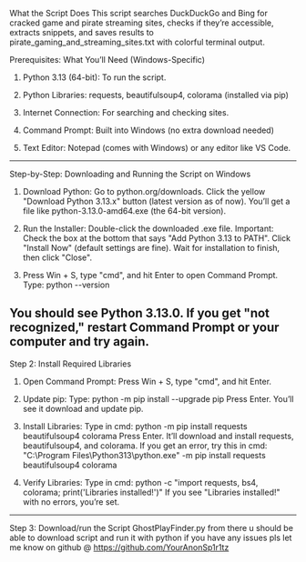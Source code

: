 
What the Script Does
This script searches DuckDuckGo and Bing for cracked game and pirate streaming sites, checks if they’re accessible, extracts snippets, and saves results to pirate_gaming_and_streaming_sites.txt with colorful terminal output.

Prerequisites: What You’ll Need (Windows-Specific)

1. Python 3.13 (64-bit):
      To run the script.

2. Python Libraries:
requests, beautifulsoup4, colorama (installed via pip)

3. Internet Connection:
For searching and checking sites.

4. Command Prompt:
Built into Windows (no extra download needed)

5. Text Editor:
Notepad (comes with Windows) or any editor like VS Code.
-------------------------------------------------------------------------------------


Step-by-Step: Downloading and Running the Script on Windows

1. Download Python:
Go to python.org/downloads.
Click the yellow "Download Python 3.13.x" button (latest version as of now).
You’ll get a file like python-3.13.0-amd64.exe (the 64-bit version).

2. Run the Installer:
Double-click the downloaded .exe file.
Important: Check the box at the bottom that says "Add Python 3.13 to PATH".
Click "Install Now" (default settings are fine).
Wait for installation to finish, then click "Close".

3. Press Win + S, type "cmd", and hit Enter to open Command Prompt.
Type: python --version

You should see Python 3.13.0. If you get "not recognized," restart Command Prompt or your computer and try again.
-------------------------------------------------------------------------------------
Step 2: Install Required Libraries

1. Open Command Prompt:
Press Win + S, type "cmd", and hit Enter. 

2. Update pip:
Type: python -m pip install --upgrade pip
Press Enter. You’ll see it download and update pip.

3. Install Libraries:
Type in cmd: python -m pip install requests beautifulsoup4 colorama
Press Enter. It’ll download and install requests, beautifulsoup4, and colorama.
If you get an error, try this in cmd: "C:\Program Files\Python313\python.exe" -m pip install requests beautifulsoup4 colorama

4. Verify Libraries:
Type in cmd: python -c "import requests, bs4, colorama; print('Libraries installed!')"
If you see "Libraries installed!" with no errors, you’re set.
-------------------------------------------------------------------------------------
Step 3: Download/run the Script GhostPlayFinder.py
from there u should be able to download script and run it with python if you have any issues pls let me know on github @ https://github.com/YourAnonSp1r1tz








